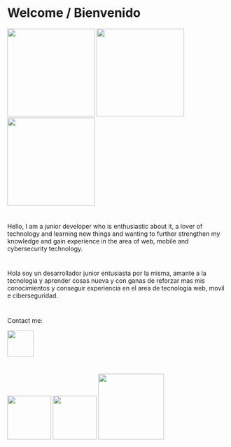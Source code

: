 
<h1>Welcome / Bienvenido</h1>

<img src="https://media.giphy.com/media/y0NFayaBeiWEU/giphy.gif" width="200px"> <img src="https://media.giphy.com/media/bGgsc5mWoryfgKBx1u/giphy.gif" width="200px"> <img src="https://media.giphy.com/media/pzmbXFDiRbEEk1vCtP/giphy.gif" width="200px">
 
 #

Hello, I am a junior developer who is enthusiastic about it, a lover of technology and learning new things and wanting to further strengthen my knowledge and gain experience in the area of web, mobile and cybersecurity technology.

#

Hola soy un desarrollador junior entusiasta por la misma, amante a la tecnologia y aprender cosas nueva y con ganas de reforzar mas mis conocimientos y conseguir experiencia en el area de tecnologia web, movil e ciberseguridad.

#
Contact me:

<a href="https://www.linkedin.com/in/carlos-jose-linares-rodriguez-650462b0/"><img src="https://cdn-icons-png.flaticon.com/512/174/174857.png" width="60px"></a>

#

<img src="https://media.giphy.com/media/hO8uTzEOefFh3Yv5gm/giphy.gif" width="100px"> <img src="https://media.giphy.com/media/kH1DBkPNyZPOk0BxrM/giphy.gif" width="100px">
<img src="https://media.giphy.com/media/zbMRZx113HKBkeCwrm/giphy.gif" width="150px">



